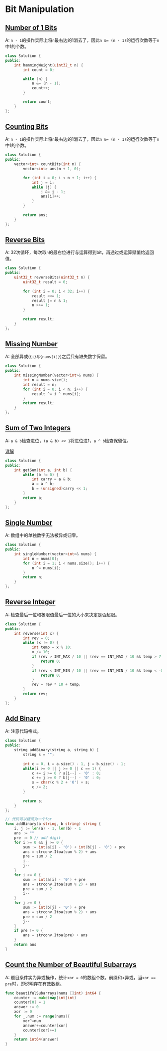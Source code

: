 # Bit Manipulation

## [Number of 1 Bits](https://leetcode.com/problems/number-of-1-bits)

A: `n - 1`的操作实际上将`n`最右边的1消去了，因此`n &= (n - 1)`的运行次数等于`n`中1的个数。

```cpp
class Solution {
public:
    int hammingWeight(uint32_t n) {
        int count = 0;

        while (n) {
            n &= (n - 1);
            count++;
        }

        return count;
    }
};
```

## [Counting Bits](https://leetcode.com/problems/counting-bits)

A: `n - 1`的操作实际上将`n`最右边的1消去了，因此`n &= (n - 1)`的运行次数等于`n`中1的个数。

```cpp
class Solution {
public:
    vector<int> countBits(int n) {
        vector<int> ans(n + 1, 0);

        for (int i = 0; i < n + 1; i++) {
            int j = i;
            while (j) {
                j &= j - 1;
                ans[i]++;
            }
        }
        
        return ans;
    }
};
```

## [Reverse Bits](https://leetcode.com/problems/reverse-bits)

A: 32次循环，每次取`n`的最右位进行与运算得到bit，再通过或运算赋值给返回值。

```cpp
class Solution {
public:
    uint32_t reverseBits(uint32_t n) {
        uint32_t result = 0;
        
        for (int i = 0; i < 32; i++) {
            result <<= 1;
            result |= n & 1;
            n >>= 1;
        }
        
        return result;
    }
};
```

## [Missing Number](https://leetcode.com/problems/missing-number)

A: 全部异或(`{i}与{nums[i]}`)之后只有缺失数字保留。

```cpp
class Solution {
public:
    int missingNumber(vector<int>& nums) {
        int n = nums.size();
        int result = n;
        for (int i = 0; i < n; i++) {
            result ^= i ^ nums[i];
        }
        return result;
    }
};
```

## [Sum of Two Integers](https://leetcode.com/problems/sum-of-two-integers)

A: `a & b`检查进位，`(a & b) << 1`将进位进1，`a ^ b`检查保留位。

[详解](https://leetcode.com/problems/sum-of-two-integers/solutions/84278/a-summary-how-to-use-bit-manipulation-to-solve-problems-easily-and-efficiently/?orderBy=most_votes)

```cpp
class Solution {
public:
    int getSum(int a, int b) {
        while (b != 0) {
            int carry = a & b;
            a = a ^ b;
            b = (unsigned)carry << 1;
        }
        return a;
    }
};
```

## [Single Number](https://leetcode.com/problems/single-number)

A: 数组中的单独数字无法被异或归零。

```cpp
class Solution {
public:
    int singleNumber(vector<int>& nums) {
        int n = nums[0];
        for (int i = 1; i < nums.size(); i++) {
            n ^= nums[i];
        }
        return n;
    }
};
```

## [Reverse Integer](https://leetcode.com/problems/reverse-integer)

A: 检查最后一位和极限值最后一位的大小来决定是否超限。

```cpp
class Solution {
public:
    int reverse(int x) {
        int rev = 0;
        while (x != 0) {
            int temp = x % 10;
            x /= 10;
            if (rev > INT_MAX / 10 || (rev == INT_MAX / 10 && temp > 7)) {
                return 0;
            }
            if (rev < INT_MIN / 10 || (rev == INT_MIN / 10 && temp < -8)) {
                return 0;
            }
            rev = rev * 10 + temp;
        }
        return rev;
    }
};
```

## [Add Binary](https://leetcode.com/problems/add-binary)

A: 注意代码格式。

```cpp
class Solution {
public:
    string addBinary(string a, string b) {
        string s = "";
        
        int c = 0, i = a.size() - 1, j = b.size() - 1;
        while(i >= 0 || j >= 0 || c == 1) {
            c += i >= 0 ? a[i--] - '0' : 0;
            c += j >= 0 ? b[j--] - '0' : 0;
            s = char(c % 2 + '0') + s;
            c /= 2;
        }
        
        return s;
    }
};
```

```go
// 代码可以精简为一个for
func addBinary(a string, b string) string {
    i, j := len(a) - 1, len(b) - 1
    ans := ""
    pre := 0 // add digit
    for i >= 0 && j >= 0 {
        sum := int(a[i] - '0') + int(b[j] - '0') + pre
        ans = strconv.Itoa(sum % 2) + ans
        pre = sum / 2
        i--
        j--
    }
    for i >= 0 {
        sum := int(a[i] - '0') + pre
        ans = strconv.Itoa(sum % 2) + ans
        pre = sum / 2
        i--
    }
    for j >= 0 {
        sum := int(b[j] - '0') + pre
        ans = strconv.Itoa(sum % 2) + ans
        pre = sum / 2
        j--
    }
    if pre != 0 {
        ans = strconv.Itoa(pre) + ans
    }
    return ans
}
```

## [Count the Number of Beautiful Subarrays](https://leetcode.com/problems/count-the-number-of-beautiful-subarrays)

A: 题目条件实为异或操作，统计`xor = 0`的数组个数。前缀和+异或，当`xor == pre`时，即说明存在有效数组。

```go
func beautifulSubarrays(nums []int) int64 {
    counter := make(map[int]int)
    counter[0] = 1
    answer := 0
    xor := 0
    for _,num := range(nums){
        xor^=num
        answer+=counter[xor]
        counter[xor]+=1
    }
    return int64(answer)
}
```
